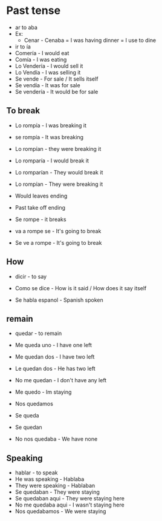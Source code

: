 # Past tense
- ar to aba
- Ex:
    - Cenar - Cenaba = I was having dinner = I use to dine 
- ir to ía 
- Comería - I would eat
- Comía - I was eating 
- Lo Vendería - I would sell it
- Lo Vendía - I was selling it
- Se vende - For sale / It sells itself
- Se vendía - It was for sale
- Se vendería - It would be for sale


## To break
- Lo rompía  - I was breaking it
- se rompía - It was breaking
- Lo rompían - they were breaking it
- Lo romparía - I would break it
- Lo romparían - They would break it
- Lo rompían - They were breaking it


- Would leaves ending
- Past take off ending

- Se rompe - it breaks

- va a rompe se - It's going to break
- Se ve a rompe - It's going to break

## How

- dicir - to say

- Como se dice - How is it said / How does it say itself
- Se habla espanol - Spanish spoken

## remain

- quedar - to remain
- Me queda uno - I have one left
- Me quedan dos - I have two left
- Le quedan dos - He has two left
- No me quedan - I don't have any left
- Me quedo - Im staying
- Nos quedamos  
- Se queda 
- Se quedan 

- No nos quedaba - We have none

## Speaking

- hablar - to speak
- He was speaking - Hablaba
- They were speaking - Hablaban
- Se quedaban - They were staying
- Se quedaban aqui - They were staying here
- No me quedaba aqui - I wasn't staying here
- Nos quedabamos - We were staying


















